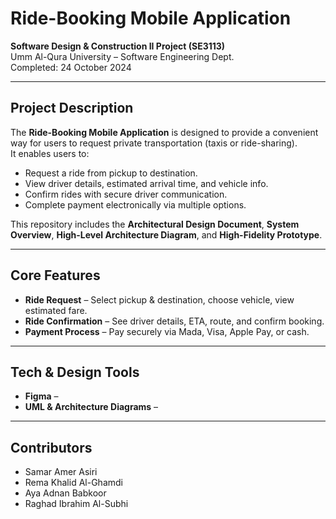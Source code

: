 # Ride-Booking Mobile Application 

**Software Design & Construction II Project (SE3113)**  
Umm Al-Qura University – Software Engineering Dept.  
Completed: 24 October 2024  

---

## Project Description
The **Ride-Booking Mobile Application** is designed to provide a convenient way for users to request private transportation (taxis or ride-sharing).  
It enables users to:
- Request a ride from pickup to destination.  
- View driver details, estimated arrival time, and vehicle info.  
- Confirm rides with secure driver communication.  
- Complete payment electronically via multiple options.  

This repository includes the **Architectural Design Document**, **System Overview**, **High-Level Architecture Diagram**, and **High-Fidelity Prototype**.

---

## Core Features
- **Ride Request** – Select pickup & destination, choose vehicle, view estimated fare.  
- **Ride Confirmation** – See driver details, ETA, route, and confirm booking.  
- **Payment Process** – Pay securely via Mada, Visa, Apple Pay, or cash.  

---

## Tech & Design Tools
- **Figma** – 
- **UML & Architecture Diagrams** –  

---

## Contributors
- Samar Amer Asiri
- Rema Khalid Al-Ghamdi  
- Aya Adnan Babkoor
- Raghad Ibrahim Al-Subhi   

